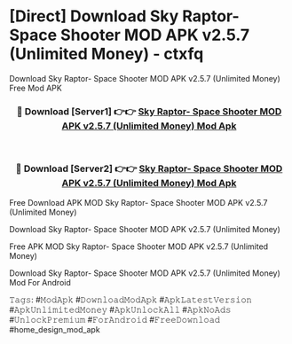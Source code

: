 # [Direct] Download Sky Raptor- Space Shooter MOD APK v2.5.7 (Unlimited Money) - ctxfq
Download Sky Raptor- Space Shooter MOD APK v2.5.7 (Unlimited Money) Free Mod APK

<div align="center">
<h3>🔴 Download [Server1] 👉👉 <a href="https://apk-comot.site?title=Sky_Raptor-_Space_Shooter_MOD_APK_v2.5.7_(Unlimited_Money)">Sky Raptor- Space Shooter MOD APK v2.5.7 (Unlimited Money) Mod Apk</a></h3><br>

<h3>🔴 Download [Server2] 👉👉 <a href="https://apk-comot.site?title=Sky_Raptor-_Space_Shooter_MOD_APK_v2.5.7_(Unlimited_Money)">Sky Raptor- Space Shooter MOD APK v2.5.7 (Unlimited Money) Mod Apk</a></h3>
</div>


Free Download APK MOD Sky Raptor- Space Shooter MOD APK v2.5.7 (Unlimited Money)

Download Sky Raptor- Space Shooter MOD APK v2.5.7 (Unlimited Money) 

Free APK MOD Sky Raptor- Space Shooter MOD APK v2.5.7 (Unlimited Money) 

Download Sky Raptor- Space Shooter MOD APK v2.5.7 (Unlimited Money) Mod For Android

𝚃𝚊𝚐𝚜: #𝙼𝚘𝚍𝙰𝚙𝚔 #𝙳𝚘𝚠𝚗𝚕𝚘𝚊𝚍𝙼𝚘𝚍𝙰𝚙𝚔 #𝙰𝚙𝚔𝙻𝚊𝚝𝚎𝚜𝚝𝚅𝚎𝚛𝚜𝚒𝚘𝚗 #𝙰𝚙𝚔𝚄𝚗𝚕𝚒𝚖𝚒𝚝𝚎𝚍𝙼𝚘𝚗𝚎𝚢 #𝙰𝚙𝚔𝚄𝚗𝚕𝚘𝚌𝚔𝙰𝚕𝚕 #𝙰𝚙𝚔𝙽𝚘𝙰𝚍𝚜 #𝚄𝚗𝚕𝚘𝚌𝚔𝙿𝚛𝚎𝚖𝚒𝚞𝚖 #𝙵𝚘𝚛𝙰𝚗𝚍𝚛𝚘𝚒𝚍 #𝙵𝚛𝚎𝚎𝙳𝚘𝚠𝚗𝚕𝚘𝚊𝚍 #home_design_mod_apk